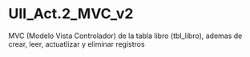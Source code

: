 # UII_Act.2_MVC_v2
MVC (Modelo Vista Controlador) de la tabla libro (tbl_libro), ademas de crear, leer, actuatlizar y eliminar registros
